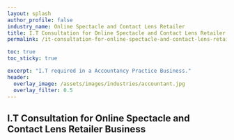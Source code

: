 ```yaml
---
layout: splash 
author_profile: false 
industry_name: Online Spectacle and Contact Lens Retailer
title: I.T Consultation for Online Spectacle and Contact Lens Retailer Business
permalink: /it-consultation-for-online-spectacle-and-contact-lens-retailer-business

toc: true
toc_sticky: true

excerpt: "I.T required in a Accountancy Practice Business."
header:
  overlay_image: /assets/images/industries/accountant.jpg
  overlay_filter: 0.5 
---
```


## I.T Consultation for Online Spectacle and Contact Lens Retailer Business